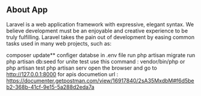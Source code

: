 
## About App

Laravel is a web application framework with expressive, elegant syntax. We believe development must be an enjoyable and creative experience to be truly fulfilling. Laravel takes the pain out of development by easing common tasks used in many web projects, such as:

composer update**
configer databse in .env file
run php artisan migrate
run php artisan db:seed
for unite  test use this command : vendor/bin/php
or php artisan test
php artisan serv
open the browser and go to http://127.0.0.1:8000
for apis documetion url : https://documenter.getpostman.com/view/16917840/2sA35MxdbM#f6d5beb2-368b-41cf-9e15-5a288d2eda7a

